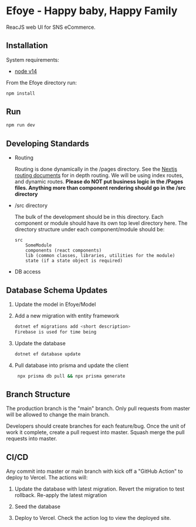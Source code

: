 # Efoye - Happy baby, Happy Family

ReacJS web UI for SNS eCommerce.  

## Installation

System requirements:

- [node v14](https://nodejs.org/download/release/v14.18.3/)


From the Efoye directory run:

```bash
npm install
```

## Run

```bash
npm run dev
```

## Developing Standards

- Routing

  Routing is done dynamically in the /pages directory.  See the [Nextjs routing documents](https://nextjs.org/docs/routing/introduction) for in depth routing.  We will be using index routes, and dynamic routes. **Please do NOT put business logic in the /Pages files.  Anything more than component rendering should go in the /src directory**

- /src directory

  The bulk of the development should be in this directory.  Each component or module should have its own top level directory here.  The directory structure under each component/module should be:

  ```text
  src    
      SomeModule
      components (react components)
      lib (common classes, libraries, utilities for the module)
      state (if a state object is required)
  ```

- DB access

## Database Schema Updates



1. Update the model in Efoye/Model
2. Add a new migration with entity framework

    ```bash
    dotnet ef migrations add <short description>
    Firebase is used for time being 
    ```

3. Update the database

    ```bash
    dotnet ef database update
    ```

4. Pull database into prisma and update the client

   ```bash
    npx prisma db pull && npx prisma generate
   ```

## Branch Structure

The production branch is the "main" branch.  Only pull requests from master will be allowed to change the main branch.

Developers should create branches for each feature/bug.  Once the unit of work it complete, create a pull request into master.  Squash merge the pull requests into master.

## CI/CD

Any commit into master or main branch with kick off a "GitHub Action" to deploy to Vercel.  The actions will:

1. Update the database with latest migration.  Revert the migration to test rollback.  Re-apply the latest migration

2. Seed the database

3. Deploy to Vercel.  Check the action log to view the deployed site.
